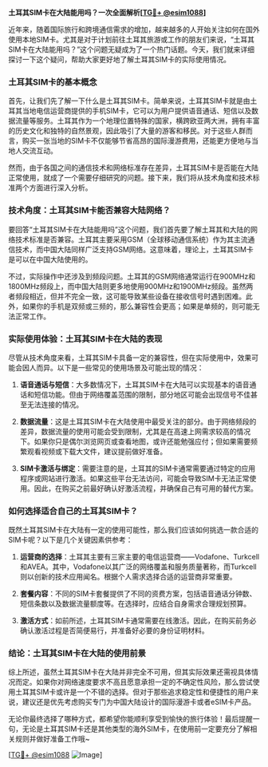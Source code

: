 **土耳其SIM卡在大陆能用吗？一次全面解析[[TG💪+ @esim1088](https://t.me/s/esim1088)]**

近年来，随着国际旅行和跨境通信需求的增加，越来越多的人开始关注如何在国外使用本地SIM卡。尤其是对于计划前往土耳其旅游或工作的朋友们来说，“土耳其SIM卡在大陆能用吗？”这个问题无疑成为了一个热门话题。今天，我们就来详细探讨一下这个疑问，帮助大家更好地了解土耳其SIM卡的实际使用情况。

### 土耳其SIM卡的基本概念

首先，让我们先了解一下什么是土耳其SIM卡。简单来说，土耳其SIM卡就是由土耳其当地电信运营商提供的手机SIM卡，它可以为用户提供语音通话、短信以及数据流量等服务。土耳其作为一个地理位置特殊的国家，横跨欧亚两大洲，拥有丰富的历史文化和独特的自然景观，因此吸引了大量的游客和移民。对于这些人群而言，购买一张当地的SIM卡不仅能够节省高昂的国际漫游费用，还能更方便地与当地人交流互动。

然而，由于各国之间的通信技术和网络标准存在差异，土耳其SIM卡是否能在大陆正常使用，就成了一个需要仔细研究的问题。接下来，我们将从技术角度和技术标准两个方面进行深入分析。

### 技术角度：土耳其SIM卡能否兼容大陆网络？

要回答“土耳其SIM卡在大陆能用吗”这个问题，我们首先要了解土耳其和大陆的网络技术标准是否兼容。土耳其主要采用GSM（全球移动通信系统）作为其主流通信技术，而中国大陆同样广泛支持GSM网络。这意味着，理论上，土耳其SIM卡是可以在中国大陆使用的。

不过，实际操作中还涉及到频段问题。土耳其的GSM网络通常运行在900MHz和1800MHz频段上，而中国大陆则更多地使用900MHz和1900MHz频段。虽然两者频段相近，但并不完全一致，这可能导致某些设备在接收信号时遇到困难。此外，如果你的手机是双频或三频的，那么兼容性会更高；如果是单频的，则可能无法正常工作。

### 实际使用体验：土耳其SIM卡在大陆的表现

尽管从技术角度来看，土耳其SIM卡具备一定的兼容性，但在实际使用中，效果可能会因人而异。以下是一些常见的使用场景及可能出现的情况：

1. **语音通话与短信**：大多数情况下，土耳其SIM卡在大陆可以实现基本的语音通话和短信功能。但由于网络覆盖范围的限制，部分地区可能会出现信号不佳甚至无法连接的情况。
   
2. **数据流量**：这是土耳其SIM卡在大陆使用中最受关注的部分。由于网络频段的差异，数据流量的使用可能会受到限制，尤其是在高速上网需求较高的情况下。如果你只是偶尔浏览网页或查看地图，或许还能勉强应付；但如果需要频繁观看视频或下载大文件，建议提前做好准备。

3. **SIM卡激活与绑定**：需要注意的是，土耳其的SIM卡通常需要通过特定的应用程序或网站进行激活。如果这些平台无法访问，可能会导致SIM卡无法正常使用。因此，在购买之前最好确认好激活流程，并确保自己有可用的替代方案。

### 如何选择适合自己的土耳其SIM卡？

既然土耳其SIM卡在大陆有一定的使用可能性，那么我们应该如何挑选一款合适的SIM卡呢？以下是几个关键因素供参考：

1. **运营商的选择**：土耳其主要有三家主要的电信运营商——Vodafone、Turkcell和AVEA。其中，Vodafone以其广泛的网络覆盖和服务质量著称，而Turkcell则以创新的技术应用闻名。根据个人需求选择合适的运营商非常重要。

2. **套餐内容**：不同的SIM卡套餐提供了不同的资费方案，包括语音通话分钟数、短信条数以及数据流量额度等。在选择时，应结合自身需求合理规划预算。

3. **激活方式**：如前所述，土耳其SIM卡通常需要在线激活。因此，在购买前务必确认激活过程是否简便易行，并准备好必要的身份证明材料。

### 结论：土耳其SIM卡在大陆的使用前景

综上所述，虽然土耳其SIM卡在大陆并非完全不可用，但其实际效果还需视具体情况而定。如果你对网络速度要求不高且愿意承担一定的不确定性风险，那么尝试使用土耳其SIM卡或许是一个不错的选择。但对于那些追求稳定性和便捷性的用户来说，建议还是优先考虑购买专门为中国大陆设计的国际漫游卡或者eSIM卡产品。

无论你最终选择了哪种方式，都希望你能顺利享受到愉快的旅行体验！最后提醒一句，无论是土耳其SIM卡还是其他类型的海外SIM卡，在使用前一定要充分了解相关规则并做好准备工作哦~

[[TG💪+ @esim1088](https://t.me/s/esim1088) ![Image](https://i.postimg.cc/4NQfJmqS/Snipaste-2025-05-13-00-14-12.png)]